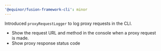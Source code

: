 ```yaml
---
'@equinor/fusion-framework-cli': minor
---
```


Introduced `proxyRequestLogger` to log proxy requests in the CLI.

-   Show the request URL and method in the console when a proxy request is made.
-   Show proxy response status code

